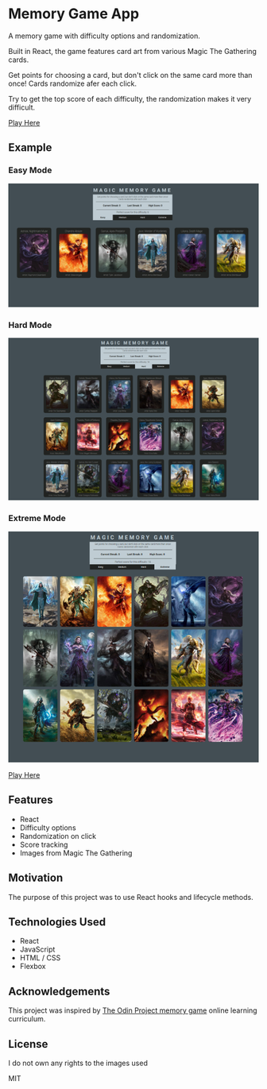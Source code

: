 # Memory Game App
A memory game with difficulty options and randomization.

Built in React, the game features card art from various Magic The Gathering cards.

Get points for choosing a card, but don't click on the same card more than once! Cards randomize afer each click.

Try to get the top score of each difficulty, the randomization makes it very difficult.

[Play Here](https://jmilll.github.io/memory-game/)

## Example
### Easy Mode
![Easy Mode](assets/easy.png)

###  Hard Mode
![Hard Mode](assets/hard.png)

###  Extreme Mode
![Extreme Mode](assets/extreme.png)

[Play Here](https://jmilll.github.io/memory-game/)

## Features

* React
* Difficulty options
* Randomization on click
* Score tracking
* Images from Magic The Gathering

## Motivation

The purpose of this project was to use React hooks and lifecycle methods.

## Technologies Used

* React
* JavaScript
* HTML / CSS
* Flexbox

## Acknowledgements

This project was inspired by [The Odin Project memory game](https://www.theodinproject.com/courses/javascript/lessons/memory-card#assignment) online learning curriculum.

## License

I do not own any rights to the images used

MIT